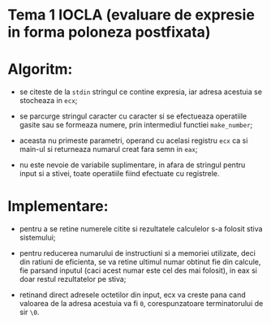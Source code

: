 # Tema 1 IOCLA (evaluare de expresie in forma poloneza postfixata)

# Algoritm:

- se citeste de la `stdin` stringul ce contine expresia, iar adresa acestuia se stocheaza in `ecx`;

- se parcurge stringul caracter cu caracter si se efectueaza operatiile gasite sau se formeaza numere, prin intermediul functiei `make_number`;

- aceasta nu primeste parametri, operand cu acelasi registru `ecx` ca si main-ul si returneaza numarul creat fara semn in `eax`;

- nu este nevoie de variabile suplimentare, in afara de stringul pentru input si a stivei, toate operatiile fiind efectuate cu registrele.

# Implementare:

- pentru a se retine numerele citite si rezultatele calculelor s-a folosit stiva sistemului;

- pentru reducerea numarului de instructiuni si a memoriei utilizate, deci din ratiuni de eficienta, se va retine ultimul numar obtinut fie din calcule, fie parsand inputul (caci acest numar este cel des mai folosit), in eax si doar restul rezultatelor pe stiva;

- retinand direct adresele octetilor din input, ecx va creste pana cand valoarea de la adresa acestuia va fi `0`, corespunzatoare terminatorului de sir `\0`.
